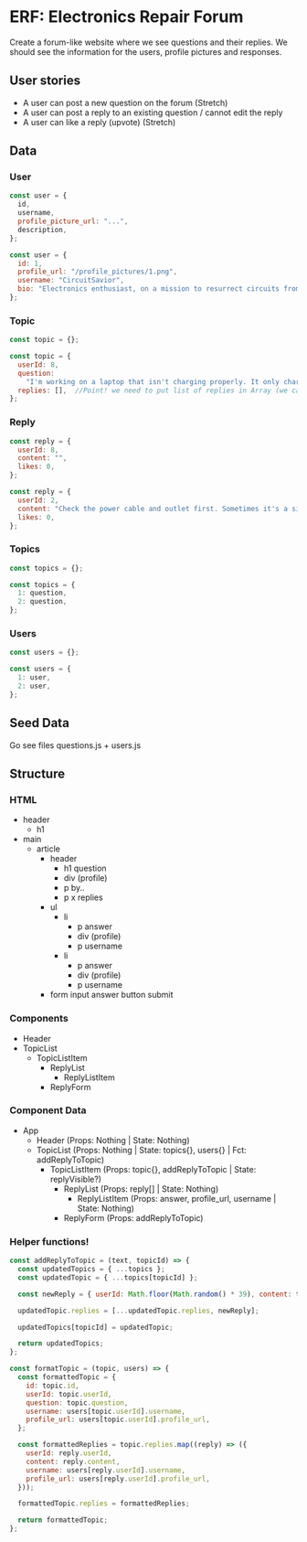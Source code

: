 # ERF: Electronics Repair Forum

Create a forum-like website where we see questions and their replies. We should see the information for the users, profile pictures and responses.

## User stories

- A user can post a new question on the forum (Stretch)
- A user can post a reply to an existing question / cannot edit the reply 
- A user can like a reply (upvote) (Stretch)

## Data

### User

```jsx
const user = {
  id,
  username,
  profile_picture_url: "...",
  description,
};
```

```jsx
const user = {
  id: 1,
  profile_url: "/profile_pictures/1.png",
  username: "CircuitSavior",
  bio: "Electronics enthusiast, on a mission to resurrect circuits from the dead.",
};
```

### Topic

```jsx
const topic = {};
```

```jsx
const topic = {
  userId: 8,
  question:
    "I'm working on a laptop that isn't charging properly. It only charges when the charging cable is held at a certain angle. What could be causing this issue?",
  replies: [],  //Point! we need to put list of replies in Array (we can't update/edit the reply in this APP)
};
```

### Reply

```jsx
const reply = {
  userId: 8,
  content: "",
  likes: 0,
};
```

```jsx
const reply = {
  userId: 2,
  content: "Check the power cable and outlet first. Sometimes it's a simple power issue.",
  likes: 0,
};
```

### Topics

```jsx
const topics = {};
```

```jsx
const topics = {
  1: question,
  2: question,
};
```

### Users

```jsx
const users = {};
```

```jsx
const users = {
  1: user,
  2: user,
};
```

## Seed Data

Go see files questions.js + users.js

## Structure

### HTML

- header
  - h1
- main
  - article
    - header
      - h1 question
      - div (profile)
      - p by..
      - p x replies
    - ul
      - li
        - p answer
        - div (profile)
        - p username
      - li
        - p answer
        - div (profile)
        - p username
    - form
      input answer
      button submit

### Components

- Header
- TopicList
  - TopicListItem
    - ReplyList
      - ReplyListItem
    - ReplyForm

### Component Data

- App
  - Header (Props: Nothing | State: Nothing)
  - TopicList (Props: Nothing | State: topics{}, users{} | Fct: addReplyToTopic)
    - TopicListItem (Props: topic{}, addReplyToTopic | State: replyVisible?)
      - ReplyList (Props: reply[] | State: Nothing)
        - ReplyListItem (Props: answer, profile_url, username | State: Nothing)
      - ReplyForm (Props: addReplyToTopic)

### Helper functions!

```jsx
const addReplyToTopic = (text, topicId) => {
  const updatedTopics = { ...topics };
  const updatedTopic = { ...topics[topicId] };

  const newReply = { userId: Math.floor(Math.random() * 39), content: text };

  updatedTopic.replies = [...updatedTopic.replies, newReply];

  updatedTopics[topicId] = updatedTopic;

  return updatedTopics;
};

const formatTopic = (topic, users) => {
  const formattedTopic = {
    id: topic.id,
    userId: topic.userId,
    question: topic.question,
    username: users[topic.userId].username,
    profile_url: users[topic.userId].profile_url,
  };

  const formattedReplies = topic.replies.map((reply) => ({
    userId: reply.userId,
    content: reply.content,
    username: users[reply.userId].username,
    profile_url: users[reply.userId].profile_url,
  }));

  formattedTopic.replies = formattedReplies;

  return formattedTopic;
};
```